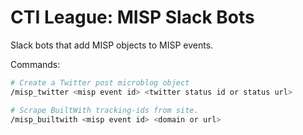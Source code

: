 # CTI League: MISP Slack Bots

Slack bots that add MISP objects to MISP events.

Commands:
```bash
# Create a Twitter post microblog object
/misp_twitter <misp event id> <twitter status id or status url>

# Scrape BuiltWith tracking-ids from site.
/misp_builtwith <misp event id> <domain or url>
```

